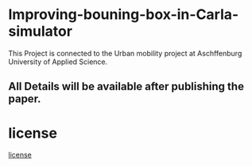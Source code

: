 # Improving-bouning-box-in-Carla-simulator
This Project is connected to the Urban mobility project at Aschffenburg University of Applied Science.</br>
## All Details will be available after publishing the paper.</br>
# license
[license](LICENSE)<br>

